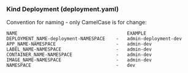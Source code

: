 ### Kind Deployment (deployment.yaml)

Convention for naming - only CamelCase is for change:

    NAME                                        EXAMPLE
    DEPLOYMENT_NAME-deployment-NAMESPACE    -   admin-deployment-dev
    APP_NAME-NAMESPACE                      -   admin-dev
    LABEL_NAME-NAMESPACE                    -   admin-dev
    CONTAINER_NAME-NAMESPACE                -   admin-dev
    IMAGE_NAME-NAMESPACE                    -   admin-dev
    NAMESPACE                               -   dev